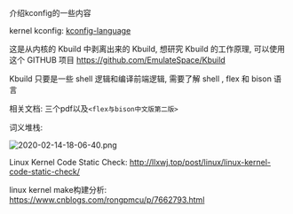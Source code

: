 介绍kconfig的一些内容

kernel kconfig: [kconfig-language](https://www.kernel.org/doc/Documentation/kbuild/kconfig-language.txt)


这是从内核的 Kbuild 中剥离出来的 Kbuild, 想研究 Kbuild 的工作原理, 可以使用这个 GITHUB 项目 https://github.com/EmulateSpace/Kbuild

Kbuild 只要是一些 shell 逻辑和编译前端逻辑, 需要了解 shell , flex 和 bison 语言

相关文档: 三个pdf以及`<flex与bison中文版第二版>`

词义堆栈:

![2020-02-14-18-06-40.png](./images/2020-02-14-18-06-40.png)


Linux Kernel Code Static Check: http://llxwj.top/post/linux/linux-kernel-code-static-check/

linux kernel make构建分析: https://www.cnblogs.com/rongpmcu/p/7662793.html